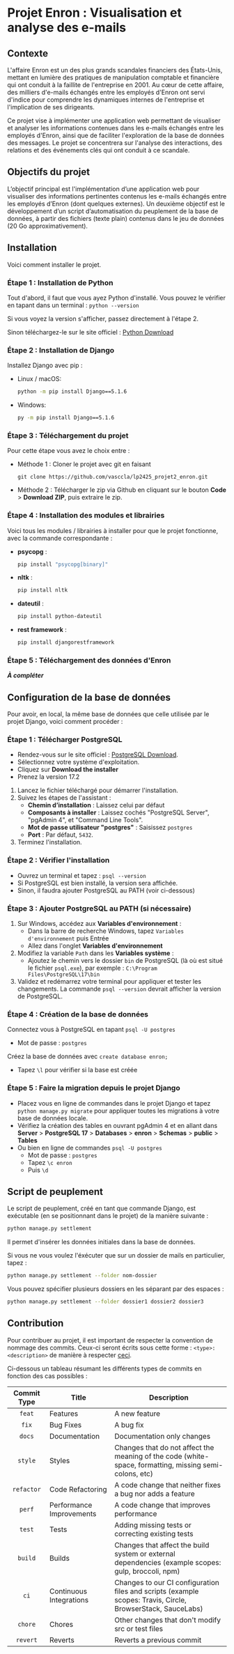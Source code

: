 # Projet Enron : Visualisation et analyse des e-mails

## Contexte

L'affaire Enron est un des plus grands scandales financiers des États-Unis, mettant en lumière des pratiques de manipulation comptable et financière qui ont conduit à la faillite de l'entreprise en 2001. Au cœur de cette affaire, des milliers d'e-mails échangés entre les employés d'Enron ont servi d'indice pour comprendre les dynamiques internes de l'entreprise et l'implication de ses dirigeants.

Ce projet vise à implémenter une application web permettant de visualiser et analyser les informations contenues dans les e-mails échangés entre les employés d'Enron, ainsi que de faciliter l'exploration de la base de données des messages. Le projet se concentrera sur l'analyse des interactions, des relations et des événements clés qui ont conduit à ce scandale.

## Objectifs du projet

L’objectif principal est l'implémentation d’une application web pour visualiser des informations pertinentes contenus les e-mails échangés entre les employés d’Enron (dont quelques externes).
Un deuxième objectif est le développement d’un script d’automatisation du peuplement de la base de données, à partir des fichiers (texte plain) contenus dans le jeu de données (20 Go approximativement).

## Installation

Voici comment installer le projet.

### Étape 1 : Installation de Python
Tout d'abord, il faut que vous ayez Python d'installé.
Vous pouvez le vérifier en tapant dans un terminal :
```python --version```

Si vous voyez la version s'afficher, passez directement à l'étape 2.

Sinon téléchargez-le sur le site officiel : [Python Download](https://www.python.org/downloads/)

### Étape 2 : Installation de Django

Installez Django avec pip :

- Linux / macOS:
   ```bash
   python -m pip install Django==5.1.6
   ```

- Windows:
   ```bash
   py -m pip install Django==5.1.6
   ```

### Étape 3 : Téléchargement du projet

Pour cette étape vous avez le choix entre :
- Méthode 1 : Cloner le projet avec git en faisant 

   ```
   git clone https://github.com/vasccla/lp2425_projet2_enron.git
   ```

- Méthode 2 : Télécharger le zip via Github en cliquant sur le bouton **Code** > **Download ZIP**, puis extraire le zip.

### Étape 4 : Installation des modules et librairies

Voici tous les modules / librairies à installer pour que le projet fonctionne, avec la commande correspondante :
- **psycopg** : 

   ```bash
   pip install "psycopg[binary]"
   ```
- **nltk** :

   ```bash
   pip install nltk
   ```
- **dateutil** :

   ```bash
   pip install python-dateutil
   ```
- **rest framework** :

   ```bash
   pip install djangorestframework
   ```

### Étape 5 : Téléchargement des données d'Enron

***À compléter***


## Configuration de la base de données

Pour avoir, en local, la même base de données que celle utilisée par le projet Django, voici comment procéder :

### Étape 1 : Télécharger PostgreSQL

- Rendez-vous sur le site officiel : [PostgreSQL Download](https://www.postgresql.org/download/).
- Sélectionnez votre système d'exploitation.
- Cliquez sur **Download the installer**
- Prenez la version 17.2
1. Lancez le fichier téléchargé pour démarrer l'installation.
2. Suivez les étapes de l'assistant :
   - **Chemin d’installation** : Laissez celui par défaut
   - **Composants à installer** : Laissez cochés "PostgreSQL Server", "pgAdmin 4", et "Command Line Tools".
   - **Mot de passe utilisateur "postgres"** : Saisissez `postgres`
   - **Port** : Par défaut, `5432`.
3. Terminez l'installation.

### Étape 2 : Vérifier l'installation
- Ouvrez un terminal et tapez :
  `psql --version`
- Si PostgreSQL est bien installé, la version sera affichée.
- Sinon, il faudra ajouter PostgreSQL au PATH (voir ci-dessous)

### Étape 3 : Ajouter PostgreSQL au PATH (si nécessaire)

1. Sur Windows, accédez aux **Variables d'environnement** :
   - Dans la barre de recherche Windows, tapez `Variables d'environnement` puis Entrée
   - Allez dans l'onglet **Variables d'environnement**
2. Modifiez la variable `Path` dans les **Variables système** :
   - Ajoutez le chemin vers le dossier `bin` de PostgreSQL (là où est situé le fichier `psql.exe`), par exemple :
    `C:\Program Files\PostgreSQL\17\bin`
3. Validez et redémarrez votre terminal pour appliquer et tester les changements. La commande `psql --version` devrait afficher la version de PostgreSQL.

### Étape 4 : Création de la base de données
Connectez vous à PostgreSQL en tapant `psql -U postgres`
   - Mot de passe : `postgres`

Créez la base de données avec `create database enron;`
   - Tapez `\l` pour vérifier si la base est créée


### Étape 5 : Faire la migration depuis le projet Django

- Placez vous en ligne de commandes dans le projet Django et tapez ``python manage.py migrate`` pour appliquer toutes les migrations à votre base de données locale.
- Vérifiez la création des tables en ouvrant pgAdmin 4 et en allant dans **Server** > **PostgreSQL 17** > **Databases** > **enron** > **Schemas** > **public** > **Tables**
- Ou bien en ligne de commandes `psql -U postgres`
   - Mot de passe : `postgres`
   - Tapez `\c enron`
   - Puis `\d`


## Script de peuplement

Le script de peuplement, créé en tant que commande Django, est exécutable (en se positionnant dans le projet) de la manière suivante :

```bash
python manage.py settlement
```

Il permet d'insérer les données  initiales dans la base de données.

Si vous ne vous voulez l'éxécuter que sur un dossier de mails en particulier, tapez :

```bash
python manage.py settlement --folder nom-dossier
```

Vous pouvez spécifier plusieurs dossiers en les séparant par des espaces : 

```bash
python manage.py settlement --folder dossier1 dossier2 dossier3
```

## Contribution

Pour contribuer au projet, il est important de respecter la convention de nommage des commits.
Ceux-ci seront écrits sous cette forme : `<type>: <description>` de manière à respecter [ceci](https://www.conventionalcommits.org/en/v1.0.0/).

Ci-dessous un tableau résumant les différents types de commits en fonction des cas possibles :

| Commit Type  | Title                    | Description                                                                                                 |
|:------------:|--------------------------|-------------------------------------------------------------------------------------------------------------|
|    `feat`    | Features                 | A new feature                                                                                               |
|     `fix`    | Bug Fixes                | A bug fix                                                                                                   |
|    `docs`    | Documentation            | Documentation only changes                                                                                  |
|   `style`    | Styles                   | Changes that do not affect the meaning of the code (white-space, formatting, missing semi-colons, etc)      |
|  `refactor`  | Code Refactoring         | A code change that neither fixes a bug nor adds a feature                                                   |
|    `perf`    | Performance Improvements | A code change that improves performance                                                                     |
|    `test`    | Tests                    | Adding missing tests or correcting existing tests                                                           |
|    `build`   | Builds                   | Changes that affect the build system or external dependencies (example scopes: gulp, broccoli, npm)         |
|     `ci`     | Continuous Integrations  | Changes to our CI configuration files and scripts (example scopes: Travis, Circle, BrowserStack, SauceLabs) |
|    `chore`   | Chores                   | Other changes that don't modify src or test files                                                           |
|   `revert`   | Reverts                  | Reverts a previous commit                                                                                   |
